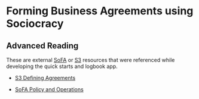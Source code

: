 # Forming Business Agreements using Sociocracy



## Advanced Reading

These are external [SoFA](/glossary/#sofa) or [S3](/glossary/#s3) resources that were referenced while developing the quick starts and logbook app.

* [S3 Defining Agreements](https://patterns.sociocracy30.org/defining-agreements.html)

* [SoFA Policy and Operations](https://www.sociocracyforall.org/policy-and-operations/)